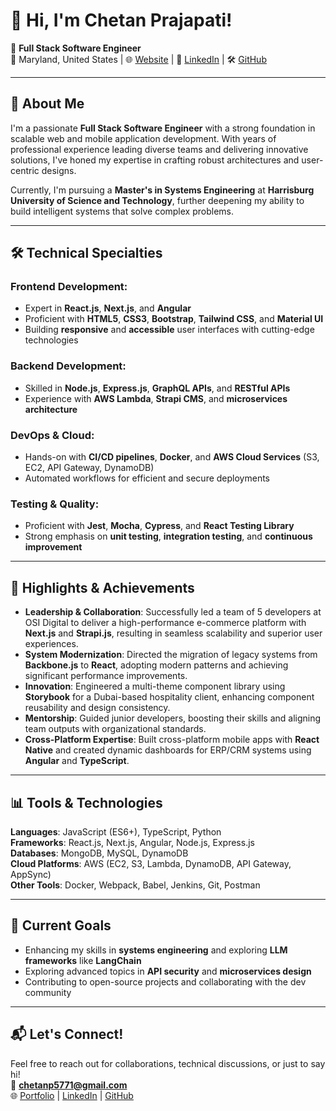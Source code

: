 # 👋 Hi, I'm Chetan Prajapati!

🎯 **Full Stack Software Engineer**  
📍 Maryland, United States | 🌐 [Website](https://www.chetanp.com) | 🔗 [LinkedIn](https://www.linkedin.com/in/chetan-prajapati-se/) | 🛠️ [GitHub](https://github.com/itschetan09)  

---

## 🚀 About Me

I'm a passionate **Full Stack Software Engineer** with a strong foundation in scalable web and mobile application development. With years of professional experience leading diverse teams and delivering innovative solutions, I've honed my expertise in crafting robust architectures and user-centric designs.

Currently, I'm pursuing a **Master's in Systems Engineering** at **Harrisburg University of Science and Technology**, further deepening my ability to build intelligent systems that solve complex problems.

---

## 🛠 Technical Specialties

### Frontend Development:
- Expert in **React.js**, **Next.js**, and **Angular**
- Proficient with **HTML5**, **CSS3**, **Bootstrap**, **Tailwind CSS**, and **Material UI**
- Building **responsive** and **accessible** user interfaces with cutting-edge technologies

### Backend Development:
- Skilled in **Node.js**, **Express.js**, **GraphQL APIs**, and **RESTful APIs**
- Experience with **AWS Lambda**, **Strapi CMS**, and **microservices architecture**

### DevOps & Cloud:
- Hands-on with **CI/CD pipelines**, **Docker**, and **AWS Cloud Services** (S3, EC2, API Gateway, DynamoDB)
- Automated workflows for efficient and secure deployments

### Testing & Quality:
- Proficient with **Jest**, **Mocha**, **Cypress**, and **React Testing Library**
- Strong emphasis on **unit testing**, **integration testing**, and **continuous improvement**

---

## 🌟 Highlights & Achievements

- **Leadership & Collaboration**: Successfully led a team of 5 developers at OSI Digital to deliver a high-performance e-commerce platform with **Next.js** and **Strapi.js**, resulting in seamless scalability and superior user experiences.
- **System Modernization**: Directed the migration of legacy systems from **Backbone.js** to **React**, adopting modern patterns and achieving significant performance improvements.
- **Innovation**: Engineered a multi-theme component library using **Storybook** for a Dubai-based hospitality client, enhancing component reusability and design consistency.
- **Mentorship**: Guided junior developers, boosting their skills and aligning team outputs with organizational standards.
- **Cross-Platform Expertise**: Built cross-platform mobile apps with **React Native** and created dynamic dashboards for ERP/CRM systems using **Angular** and **TypeScript**.

---

## 📊 Tools & Technologies
**Languages**: JavaScript (ES6+), TypeScript, Python  
**Frameworks**: React.js, Next.js, Angular, Node.js, Express.js  
**Databases**: MongoDB, MySQL, DynamoDB  
**Cloud Platforms**: AWS (EC2, S3, Lambda, DynamoDB, API Gateway, AppSync)  
**Other Tools**: Docker, Webpack, Babel, Jenkins, Git, Postman  

---

## 🌱 Current Goals
- Enhancing my skills in **systems engineering** and exploring **LLM frameworks** like **LangChain**  
- Exploring advanced topics in **API security** and **microservices design**  
- Contributing to open-source projects and collaborating with the dev community  

---

## 📬 Let's Connect!
Feel free to reach out for collaborations, technical discussions, or just to say hi!  
📧 **chetanp5771@gmail.com**  
🌐 [Portfolio](https://www.chetanp.com) | [LinkedIn](https://www.linkedin.com/in/chetan-prajapati-se/) | [GitHub](https://github.com/itschetan09)
